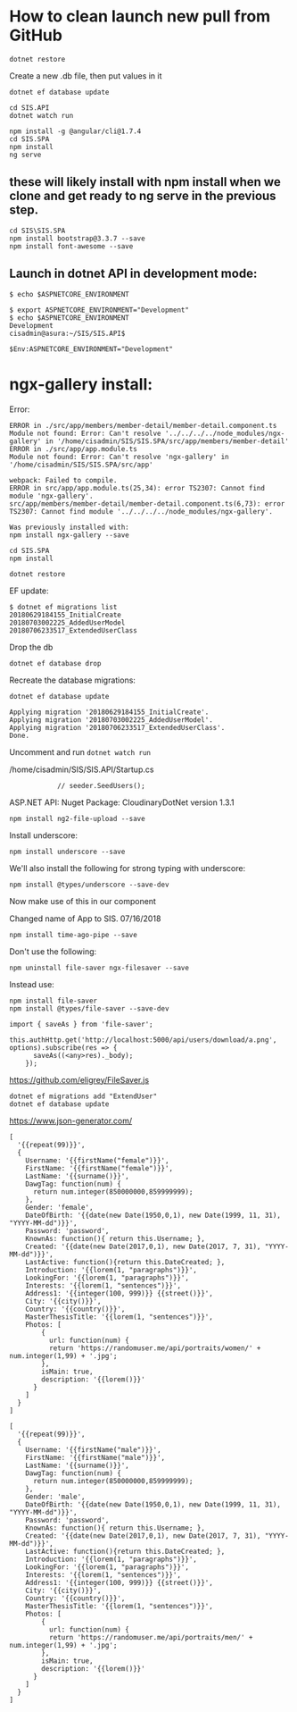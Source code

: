 # How to clean launch new pull from GitHub
````
dotnet restore
````

Create a new .db file, then put values in it
````
dotnet ef database update
````

````
cd SIS.API
dotnet watch run
````

````
npm install -g @angular/cli@1.7.4
cd SIS.SPA
npm install
ng serve
````


## these will likely install with npm install when we clone and get ready to ng serve in the previous step.
````
cd SIS\SIS.SPA
npm install bootstrap@3.3.7 --save
npm install font-awesome --save
````


## Launch in dotnet API in development mode:
````
$ echo $ASPNETCORE_ENVIRONMENT

$ export ASPNETCORE_ENVIRONMENT="Development"
$ echo $ASPNETCORE_ENVIRONMENT
Development
cisadmin@asura:~/SIS/SIS.API$
````

````
$Env:ASPNETCORE_ENVIRONMENT="Development"
````


# ngx-gallery install:


Error:
````
ERROR in ./src/app/members/member-detail/member-detail.component.ts
Module not found: Error: Can't resolve '../../../../node_modules/ngx-gallery' in '/home/cisadmin/SIS/SIS.SPA/src/app/members/member-detail'
ERROR in ./src/app/app.module.ts
Module not found: Error: Can't resolve 'ngx-gallery' in '/home/cisadmin/SIS/SIS.SPA/src/app'

webpack: Failed to compile.
ERROR in src/app/app.module.ts(25,34): error TS2307: Cannot find module 'ngx-gallery'.
src/app/members/member-detail/member-detail.component.ts(6,73): error TS2307: Cannot find module '../../../../node_modules/ngx-gallery'.

Was previously installed with:
npm install ngx-gallery --save
````

````
cd SIS.SPA
npm install
````

````
dotnet restore
````

EF update:
````
$ dotnet ef migrations list
20180629184155_InitialCreate
20180703002225_AddedUserModel
20180706233517_ExtendedUserClass
````

Drop the db 
````
dotnet ef database drop
````

Recreate the database migrations:
````
dotnet ef database update
````

````
Applying migration '20180629184155_InitialCreate'.
Applying migration '20180703002225_AddedUserModel'.
Applying migration '20180706233517_ExtendedUserClass'.
Done.
````


Uncomment and run `dotnet watch run`

/home/cisadmin/SIS/SIS.API/Startup.cs
````
            // seeder.SeedUsers();
````

ASP.NET API:
Nuget Package:
CloudinaryDotNet
version 1.3.1

````
npm install ng2-file-upload --save
````

Install underscore:
````
npm install underscore --save
````

We'll also install the following for strong typing with underscore:
````
npm install @types/underscore --save-dev
````

Now make use of this in our component

Changed name of App to SIS. 07/16/2018

````
npm install time-ago-pipe --save
````





Don't use the following:
````
npm uninstall file-saver ngx-filesaver --save
````

Instead use:
````
npm install file-saver
npm install @types/file-saver --save-dev
````

````
import { saveAs } from 'file-saver';

this.authHttp.get('http://localhost:5000/api/users/download/a.png', options).subscribe(res => {
      saveAs((<any>res)._body);
    });
````

https://github.com/eligrey/FileSaver.js

````
dotnet ef migrations add "ExtendUser"
dotnet ef database update
````




https://www.json-generator.com/

````
[
  '{{repeat(99)}}',
  {
    Username: '{{firstName("female")}}',
    FirstName: '{{firstName("female")}}',
    LastName: '{{surname()}}',
    DawgTag: function(num) {
      return num.integer(850000000,859999999);
    },
    Gender: 'female',
    DateOfBirth: '{{date(new Date(1950,0,1), new Date(1999, 11, 31), "YYYY-MM-dd")}}',
    Password: 'password',
    KnownAs: function(){ return this.Username; },
    Created: '{{date(new Date(2017,0,1), new Date(2017, 7, 31), "YYYY-MM-dd")}}',
    LastActive: function(){return this.DateCreated; },
    Introduction: '{{lorem(1, "paragraphs")}}',
    LookingFor: '{{lorem(1, "paragraphs")}}',
    Interests: '{{lorem(1, "sentences")}}',
    Address1: '{{integer(100, 999)}} {{street()}}',
    City: '{{city()}}',
    Country: '{{country()}}',
    MasterThesisTitle: '{{lorem(1, "sentences")}}',
    Photos: [
        {
          url: function(num) {
          return 'https://randomuser.me/api/portraits/women/' + num.integer(1,99) + '.jpg';
        },
        isMain: true,
        description: '{{lorem()}}'
      }
    ]
  }
]
````


````
[
  '{{repeat(99)}}',
  {
    Username: '{{firstName("male")}}',
    FirstName: '{{firstName("male")}}',
    LastName: '{{surname()}}',
    DawgTag: function(num) {
      return num.integer(850000000,859999999);
    },
    Gender: 'male',
    DateOfBirth: '{{date(new Date(1950,0,1), new Date(1999, 11, 31), "YYYY-MM-dd")}}',
    Password: 'password',
    KnownAs: function(){ return this.Username; },
    Created: '{{date(new Date(2017,0,1), new Date(2017, 7, 31), "YYYY-MM-dd")}}',
    LastActive: function(){return this.DateCreated; },
    Introduction: '{{lorem(1, "paragraphs")}}',
    LookingFor: '{{lorem(1, "paragraphs")}}',
    Interests: '{{lorem(1, "sentences")}}',
    Address1: '{{integer(100, 999)}} {{street()}}',
    City: '{{city()}}',
    Country: '{{country()}}',
    MasterThesisTitle: '{{lorem(1, "sentences")}}',
    Photos: [
        {
          url: function(num) {
          return 'https://randomuser.me/api/portraits/men/' + num.integer(1,99) + '.jpg';
        },
        isMain: true,
        description: '{{lorem()}}'
      }
    ]
  }
]
````